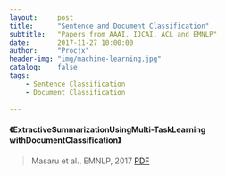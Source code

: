 ```yaml
---
layout:     post
title:      "Sentence and Document Classification"
subtitle:   "Papers from AAAI, IJCAI, ACL and EMNLP"
date:       2017-11-27 10:00:00
author:     "Procjx"
header-img: "img/machine-learning.jpg"
catalog:    false
tags:
    - Sentence Classification
    - Document Classification
    
---
```


#### 《ExtractiveSummarizationUsingMulti-TaskLearning withDocumentClassiﬁcation》
> Masaru et al., EMNLP, 2017
[PDF](http://aclweb.org/anthology/D17-1222)

